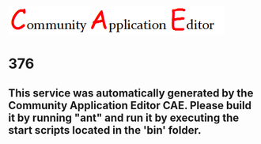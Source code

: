 ![CAE](https://github.com/PhilCAEOrg/application-374/blob/master/microservice-376/img/logo.png)  

376
===================


This service was automatically generated by the Community Application Editor CAE. Please build it by running "ant" and run it by executing the start scripts located in the 'bin' folder.
---------------
